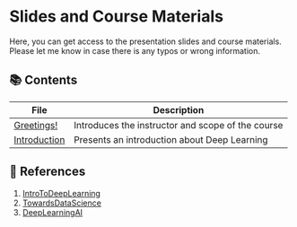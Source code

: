 # Slides and Course Materials

Here, you can get access to the presentation slides and course materials. Please let me know in case there is any typos or wrong information.

## 📚 Contents

| File | Description |
| ------------ | ------------ |
| [Greetings!](https://github.com/alitourani/deep-learning-from-scratch/blob/main/Slides/0-Greetings.pdf "Greetings!") | Introduces the instructor and scope of the course |
| [Introduction](https://github.com/alitourani/deep-learning-from-scratch/blob/main/Slides/1-Basics.pdf "Introduction") | Presents an introduction about Deep Learning |


## 🔗 References

1. [IntroToDeepLearning](http://www.IntroToDeepLearning.com "IntroToDeepLearning website")
2. [TowardsDataScience](https://www.towardsdatascience.com "TowardsDataScience")
3. [DeepLearningAI](https://www.deeplearning.ai/ "DeepLearningAI")
